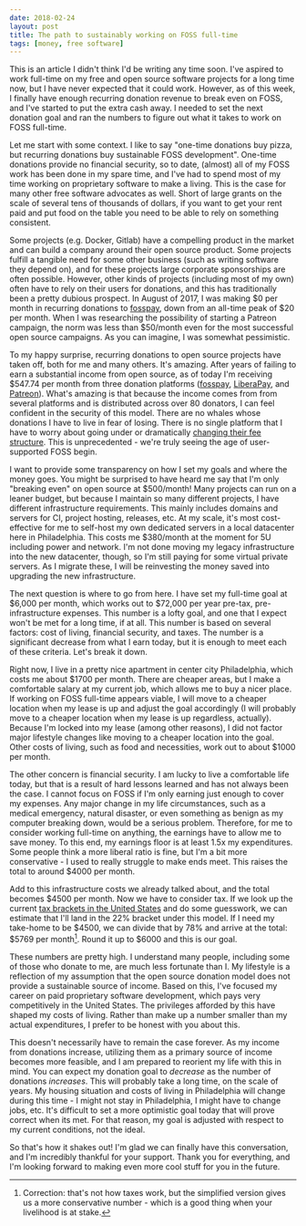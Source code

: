 ```yaml
---
date: 2018-02-24
layout: post
title: The path to sustainably working on FOSS full-time
tags: [money, free software]
---
```


This is an article I didn't think I'd be writing any time soon. I've aspired to
work full-time on my free and open source software projects for a long time now,
but I have never expected that it could work. However, as of this week, I
finally have enough recurring donation revenue to break even on FOSS, and I've
started to put the extra cash away. I needed to set the next donation goal and
ran the numbers to figure out what it takes to work on FOSS full-time.

Let me start with some context. I like to say "one-time donations buy pizza,
but recurring donations buy sustainable FOSS development". One-time donations
provide no financial security, so to date, (almost) all of my FOSS work has been
done in my spare time, and I've had to spend most of my time working on
proprietary software to make a living. This is the case for many other free
software advocates as well. Short of large grants on the scale of several
tens of thousands of dollars, if you want to get your rent paid and put food on
the table you need to be able to rely on something consistent.

Some projects (e.g. Docker, Gitlab) have a compelling product in the market and
can build a company around their open source product. Some projects fulfill a
tangible need for some other business (such as writing software they depend on),
and for these projects large corporate sponsorships are often possible. However,
other kinds of projects (including most of my own) often have to rely on their
users for donations, and this has traditionally been a pretty dubious prospect.
In August of 2017, I was making $0 per month in recurring donations to
[fosspay](https://drewdevault.com/donate), down from an all-time peak of $20 per
month. When I was researching the possibility of starting a Patreon campaign,
the norm was less than $50/month even for the most successful open source
campaigns. As you can imagine, I was somewhat pessimistic.

To my happy surprise, recurring donations to open source projects have taken
off, both for me and many others. It's amazing. After years of failing to earn a
substantial income from open source, as of today I'm receiving $547.74 per month
from three donation platforms ([fosspay](https://drewdevault.com/donate),
[LiberaPay](https://liberapay.com/SirCmpwn), and
[Patreon](https://patreon.com/SirCmpwn)). What's amazing is that because the 
income comes from from several platforms and is distributed across over 80
donators, I can feel confident in the security of this model. There are no
whales whose donations I have to live in fear of losing. There is no single
platform that I have to worry about going under or dramatically [changing their
fee structure](https://blog.patreon.com/not-rolling-out-fees-change/). This is
unprecedented - we're truly seeing the age of user-supported FOSS begin.

I want to provide some transparency on how I set my goals and where the money
goes. You might be surprised to have heard me say that I'm only "breaking even"
on open source at $500/month! Many projects can run on a leaner budget, but
because I maintain so many different projects, I have different infrastructure
requirements. This mainly includes domains and servers for CI, project hosting,
releases, etc. At my scale, it's most cost-effective for me to self-host my own
dedicated servers in a local datacenter here in Philadelphia. This costs me
$380/month at the moment for 5U including power and network. I'm not done moving
my legacy infrastructure into the new datacenter, though, so I'm still paying
for some virtual private servers. As I migrate these, I will be reinvesting the
money saved into upgrading the new infrastructure.

The next question is where to go from here. I have set my full-time goal at
$6,000 per month, which works out to $72,000 per year pre-tax,
pre-infrastructure expenses. This number is a lofty goal, and one that I expect
won't be met for a long time, if at all. This number is based on several
factors: cost of living, financial security, and taxes. The number is a
significant decrease from what I earn today, but it is enough to meet each of
these criteria. Let's break it down.

Right now, I live in a pretty nice apartment in center city Philadelphia, which
costs me about $1700 per month. There are cheaper areas, but I make a
comfortable salary at my current job, which allows me to buy a nicer place. If
working on FOSS full-time appears viable, I will move to a cheaper location when
my lease is up and adjust the goal accordingly (I will probably move to a
cheaper location when my lease is up regardless, actually). Because I'm locked
into my lease (among other reasons), I did not factor major lifestyle changes
like moving to a cheaper location into the goal. Other costs of living, such as
food and necessities, work out to about $1000 per month.

The other concern is financial security. I am lucky to live a comfortable life
today, but that is a result of hard lessons learned and has not always been the
case. I cannot focus on FOSS if I'm only earning just enough to cover my
expenses. Any major change in my life circumstances, such as a medical
emergency, natural disaster, or even something as benign as my computer breaking
down, would be a serious problem. Therefore, for me to consider working
full-time on anything, the earnings have to allow me to save money. To this end,
my earnings floor is at least 1.5x my expenditures. Some people think a more
liberal ratio is fine, but I'm a bit more conservative - I used to really
struggle to make ends meet. This raises the total to around $4000 per month.

Add to this infrastructure costs we already talked about, and the total becomes
$4500 per month. Now we have to consider tax. If we look up the current [tax
brackets in the United
States](https://en.wikipedia.org/wiki/Tax_bracket#2018_tax_brackets_under_current_law)
and do some guesswork, we can estimate that I'll land in the 22% bracket under
this model. If I need my take-home to be $4500, we can divide that by 78% and
arrive at the total: $5769 per month[^1]. Round it up to $6000 and this is our
goal.

These numbers are pretty high. I understand many people, including some of those
who donate to me, are much less fortunate than I. My lifestyle is a reflection
of my assumption that the open source donation model does not provide a
sustainable source of income. Based on this, I've focused my career on paid
proprietary software development, which pays very competitively in the United
States. The privileges afforded by this have shaped my costs of living. Rather
than make up a number smaller than my actual expenditures, I prefer to be honest
with you about this.

This doesn't necessarily have to remain the case forever. As my income from
donations increase, utilizing them as a primary source of income becomes more
feasible, and I am prepared to reorient my life with this in mind. You can
expect my donation goal to *decrease* as the number of donations *increases*.
This will probably take a long time, on the scale of years. My housing situation
and costs of living in Philadelphia will change during this time - I might not
stay in Philadelphia, I might have to change jobs, etc. It's difficult to set
a more optimistic goal today that will prove correct when its met. For that
reason, my goal is adjusted with respect to my current conditions, not the
ideal.

So that's how it shakes out! I'm glad we can finally have this conversation, and
I'm incredibly thankful for your support. Thank you for everything, and I'm
looking forward to making even more cool stuff for you in the future.

[^1]: Correction: that's not how taxes work, but the simplified version gives us a more conservative number - which is a good thing when your livelihood is at stake.
